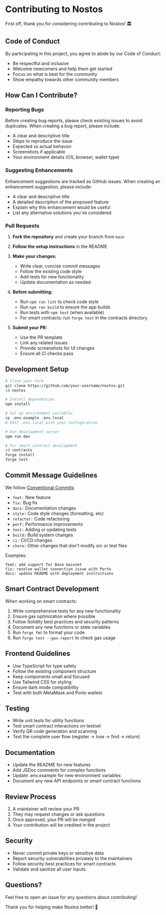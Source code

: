 # Contributing to Nostos

First off, thank you for considering contributing to Nostos! 🏛️

## Code of Conduct

By participating in this project, you agree to abide by our Code of Conduct:
- Be respectful and inclusive
- Welcome newcomers and help them get started
- Focus on what is best for the community
- Show empathy towards other community members

## How Can I Contribute?

### Reporting Bugs

Before creating bug reports, please check existing issues to avoid duplicates. When creating a bug report, please include:

- A clear and descriptive title
- Steps to reproduce the issue
- Expected vs actual behavior
- Screenshots if applicable
- Your environment details (OS, browser, wallet type)

### Suggesting Enhancements

Enhancement suggestions are tracked as GitHub issues. When creating an enhancement suggestion, please include:

- A clear and descriptive title
- A detailed description of the proposed feature
- Explain why this enhancement would be useful
- List any alternative solutions you've considered

### Pull Requests

1. **Fork the repository** and create your branch from `main`
2. **Follow the setup instructions** in the README
3. **Make your changes:**
   - Write clear, concise commit messages
   - Follow the existing code style
   - Add tests for new functionality
   - Update documentation as needed

4. **Before submitting:**
   - Run `npm run lint` to check code style
   - Run `npm run build` to ensure the app builds
   - Run tests with `npm test` (when available)
   - For smart contracts: run `forge test` in the contracts directory

5. **Submit your PR:**
   - Use the PR template
   - Link any related issues
   - Provide screenshots for UI changes
   - Ensure all CI checks pass

## Development Setup

```bash
# Clone your fork
git clone https://github.com/your-username/nostos.git
cd nostos

# Install dependencies
npm install

# Set up environment variables
cp .env.example .env.local
# Edit .env.local with your configuration

# Run development server
npm run dev

# For smart contract development
cd contracts
forge install
forge test
```

## Commit Message Guidelines

We follow [Conventional Commits](https://www.conventionalcommits.org/):

- `feat:` New feature
- `fix:` Bug fix
- `docs:` Documentation changes
- `style:` Code style changes (formatting, etc)
- `refactor:` Code refactoring
- `perf:` Performance improvements
- `test:` Adding or updating tests
- `build:` Build system changes
- `ci:` CI/CD changes
- `chore:` Other changes that don't modify src or test files

Examples:
```
feat: add support for Base mainnet
fix: resolve wallet connection issue with Porto
docs: update README with deployment instructions
```

## Smart Contract Development

When working on smart contracts:

1. Write comprehensive tests for any new functionality
2. Ensure gas optimization where possible
3. Follow Solidity best practices and security patterns
4. Document any new functions or state variables
5. Run `forge fmt` to format your code
6. Run `forge test --gas-report` to check gas usage

## Frontend Guidelines

- Use TypeScript for type safety
- Follow the existing component structure
- Keep components small and focused
- Use Tailwind CSS for styling
- Ensure dark mode compatibility
- Test with both MetaMask and Porto wallets

## Testing

- Write unit tests for utility functions
- Test smart contract interactions on testnet
- Verify QR code generation and scanning
- Test the complete user flow (register → lose → find → return)

## Documentation

- Update the README for new features
- Add JSDoc comments for complex functions
- Update .env.example for new environment variables
- Document any new API endpoints or smart contract functions

## Review Process

1. A maintainer will review your PR
2. They may request changes or ask questions
3. Once approved, your PR will be merged
4. Your contribution will be credited in the project

## Security

- Never commit private keys or sensitive data
- Report security vulnerabilities privately to the maintainers
- Follow security best practices for smart contracts
- Validate and sanitize all user inputs

## Questions?

Feel free to open an issue for any questions about contributing!

Thank you for helping make Nostos better! 🚀